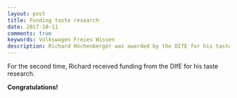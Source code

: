 ```yaml
---
layout: post
title: Funding taste research
date: 2017-10-11
comments: true
keywords: Volkswagen Freies Wissen
description: Richard Höchenberger was awarded by the DIfE for his taste research.
---
```


For the second time, Richard received funding from the DIfE for his taste research.

**Congratulations!**
